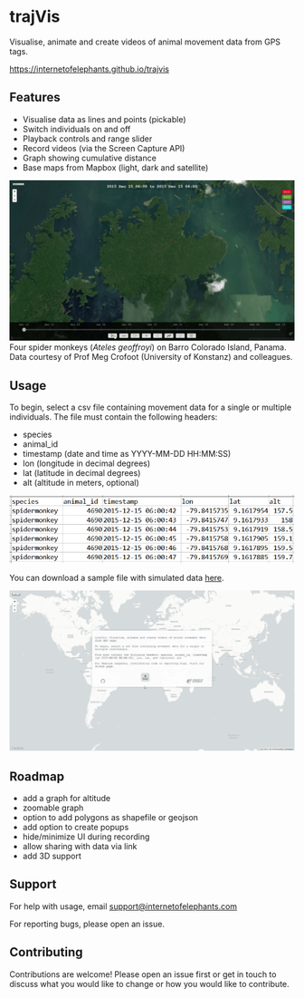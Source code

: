 # trajVis
Visualise, animate and create videos of animal movement data from GPS tags.

https://internetofelephants.github.io/trajvis

## Features
- Visualise data as lines and points (pickable)
- Switch individuals on and off
- Playback controls and range slider
- Record videos (via the Screen Capture API)
- Graph showing cumulative distance
- Base maps from Mapbox (light, dark and satellite)

![GIF of trajVis demo 01](https://github.com/internetofelephants/trajvis/blob/main/website/trajVis_demo_01.gif)
Four spider monkeys (_Ateles geoffroyi_) on Barro Colorado Island, Panama. Data courtesy of Prof Meg Crofoot (University of Konstanz) and colleagues.

## Usage
To begin, select a csv file containing movement data for a single or multiple individuals. The file must contain the following headers:
- species
- animal_id
- timestamp (date and time as YYYY-MM-DD HH:MM:SS)
- lon (longitude in decimal degrees)
- lat (latitude in decimal degrees)
- alt (altitude in meters, optional)

![example of csv data](https://github.com/internetofelephants/trajvis/blob/main/website/sample_csv_file.png)

You can download a sample file with simulated data [here](https://github.com/internetofelephants/trajvis/raw/sample_csv/website/simulated_data.csv).

![GIF of trajVis demo 02](https://github.com/internetofelephants/trajvis/blob/main/website/trajVis_demo_02.gif)

## Roadmap
- add a graph for altitude
- zoomable graph
- option to add polygons as shapefile or geojson
- add option to create popups
- hide/minimize UI during recording
- allow sharing with data via link
- add 3D support

## Support
For help with usage, email support@internetofelephants.com

For reporting bugs, please open an issue.

## Contributing
Contributions are welcome! Please open an issue first or get in touch to discuss what you would like to change or how you would like to contribute.
